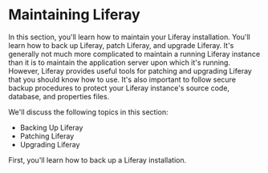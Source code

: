 # Maintaining Liferay

In this section, you'll learn how to maintain your Liferay installation. You'll
learn how to back up Liferay, patch Liferay, and upgrade Liferay. It's generally
not much more complicated to maintain a running Liferay instance than it is to
maintain the application server upon which it's running. However, Liferay
provides useful tools for patching and upgrading Liferay that you should know
how to use. It's also important to follow secure backup procedures to protect
your Liferay instance's source code, database, and properties files.

We'll discuss the following topics in this section:

- Backing Up Liferay
- Patching Liferay
- Upgrading Liferay

First, you'll learn how to back up a Liferay installation. 

